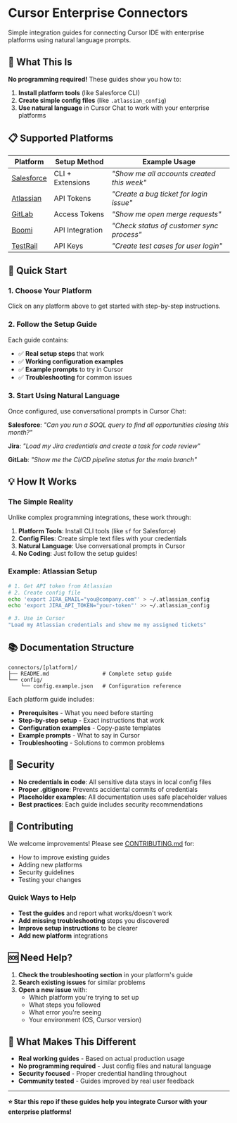# Cursor Enterprise Connectors

Simple integration guides for connecting Cursor IDE with enterprise platforms using natural language prompts.

## 🚀 What This Is

**No programming required!** These guides show you how to:
1. **Install platform tools** (like Salesforce CLI)
2. **Create simple config files** (like `.atlassian_config`)
3. **Use natural language** in Cursor Chat to work with your enterprise platforms

## 📋 Supported Platforms

| Platform | Setup Method | Example Usage |
|----------|-------------|---------------|
| [Salesforce](./connectors/salesforce/) | CLI + Extensions | *"Show me all accounts created this week"* |
| [Atlassian](./connectors/atlassian/) | API Tokens | *"Create a bug ticket for login issue"* |
| [GitLab](./connectors/gitlab/) | Access Tokens | *"Show me open merge requests"* |
| [Boomi](./connectors/boomi/) | API Integration | *"Check status of customer sync process"* |
| [TestRail](./connectors/testrail/) | API Keys | *"Create test cases for user login"* |

## 🎯 Quick Start

### 1. Choose Your Platform
Click on any platform above to get started with step-by-step instructions.

### 2. Follow the Setup Guide
Each guide contains:
- ✅ **Real setup steps** that work
- ✅ **Working configuration examples**
- ✅ **Example prompts** to try in Cursor
- ✅ **Troubleshooting** for common issues

### 3. Start Using Natural Language
Once configured, use conversational prompts in Cursor Chat:

**Salesforce**: *"Can you run a SOQL query to find all opportunities closing this month?"*

**Jira**: *"Load my Jira credentials and create a task for code review"*

**GitLab**: *"Show me the CI/CD pipeline status for the main branch"*

## 💡 How It Works

### The Simple Reality
Unlike complex programming integrations, these work through:

1. **Platform Tools**: Install CLI tools (like `sf` for Salesforce)
2. **Config Files**: Create simple text files with your credentials
3. **Natural Language**: Use conversational prompts in Cursor
4. **No Coding**: Just follow the setup guides!

### Example: Atlassian Setup
```bash
# 1. Get API token from Atlassian
# 2. Create config file
echo 'export JIRA_EMAIL="you@company.com"' > ~/.atlassian_config
echo 'export JIRA_API_TOKEN="your-token"' >> ~/.atlassian_config

# 3. Use in Cursor
"Load my Atlassian credentials and show me my assigned tickets"
```

## 📚 Documentation Structure

```
connectors/[platform]/
├── README.md                 # Complete setup guide
└── config/
    └── config.example.json   # Configuration reference
```

Each platform guide includes:
- **Prerequisites** - What you need before starting
- **Step-by-step setup** - Exact instructions that work
- **Configuration examples** - Copy-paste templates
- **Example prompts** - What to say in Cursor
- **Troubleshooting** - Solutions to common problems

## 🔐 Security

- **No credentials in code**: All sensitive data stays in local config files
- **Proper .gitignore**: Prevents accidental commits of credentials
- **Placeholder examples**: All documentation uses safe placeholder values
- **Best practices**: Each guide includes security recommendations

## 🤝 Contributing

We welcome improvements! Please see [CONTRIBUTING.md](./CONTRIBUTING.md) for:
- How to improve existing guides
- Adding new platforms
- Security guidelines
- Testing your changes

### Quick Ways to Help
- **Test the guides** and report what works/doesn't work
- **Add missing troubleshooting** steps you discovered
- **Improve setup instructions** to be clearer
- **Add new platform** integrations

## 🆘 Need Help?

1. **Check the troubleshooting section** in your platform's guide
2. **Search existing issues** for similar problems
3. **Open a new issue** with:
   - Which platform you're trying to set up
   - What steps you followed
   - What error you're seeing
   - Your environment (OS, Cursor version)

## 🎯 What Makes This Different

- **Real working guides** - Based on actual production usage
- **No programming required** - Just config files and natural language
- **Security focused** - Proper credential handling throughout
- **Community tested** - Guides improved by real user feedback

---

**⭐ Star this repo if these guides help you integrate Cursor with your enterprise platforms!**